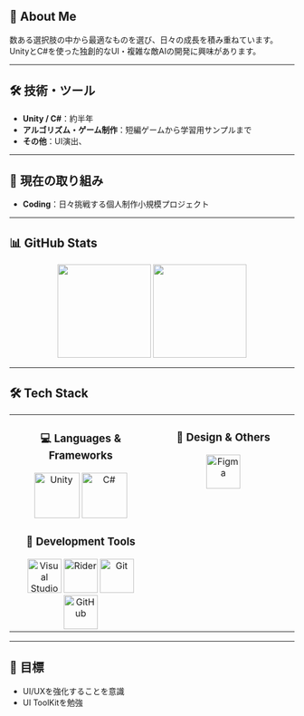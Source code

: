 ## 👋 About Me

数ある選択肢の中から最適なものを選び、日々の成長を積み重ねています。  
UnityとC#を使った独創的なUI・複雑な敵AIの開発に興味があります。

---

## 🛠 技術・ツール
- **Unity / C#**：約半年
- **アルゴリズム・ゲーム制作**：短編ゲームから学習用サンプルまで
- **その他**：UI演出、

---

## 🚀 現在の取り組み
- **Coding**：日々挑戦する個人制作小規模プロジェクト

---

## 📊 GitHub Stats

<p align="center">
  <img src="https://github-readme-stats.vercel.app/api?username=daimaruyama&show_icons=true&count_private=true&theme=radical" height="165"/>
  <img src="https://github-readme-stats.vercel.app/api/top-langs/?username=daimaruyama&layout=compact&theme=radical" height="165"/>
</p>

---

## 🛠️ **Tech Stack**

<table align="center">
<tr>
<td width="50%" align="center" valign="top">

### 💻 **Languages & Frameworks**
<div align="center">
<img src="https://skillicons.dev/icons?i=unity" width="80" height="80" alt="Unity"/>
<img src="https://skillicons.dev/icons?i=csharp" width="80" height="80" alt="C#"/>
</div>

### 🔧 **Development Tools**
<div align="center">
<img src="https://skillicons.dev/icons?i=visualstudio" width="60" height="60" alt="Visual Studio"/>
<img src="https://skillicons.dev/icons?i=rider" width="60" height="60" alt="Rider"/>
<img src="https://skillicons.dev/icons?i=git" width="60" height="60" alt="Git"/>
<img src="https://skillicons.dev/icons?i=github" width="60" height="60" alt="GitHub"/>
</div>

</td>
<td width="50%" align="center" valign="top">

### 🎨 **Design & Others**
<div align="center">
<img src="https://skillicons.dev/icons?i=figma" width="60" height="60" alt="Figma"/>
</div>

</td>
</tr>
</table>

---

## 🎯 目標
- UI/UXを強化することを意識
- UI ToolKitを勉強
